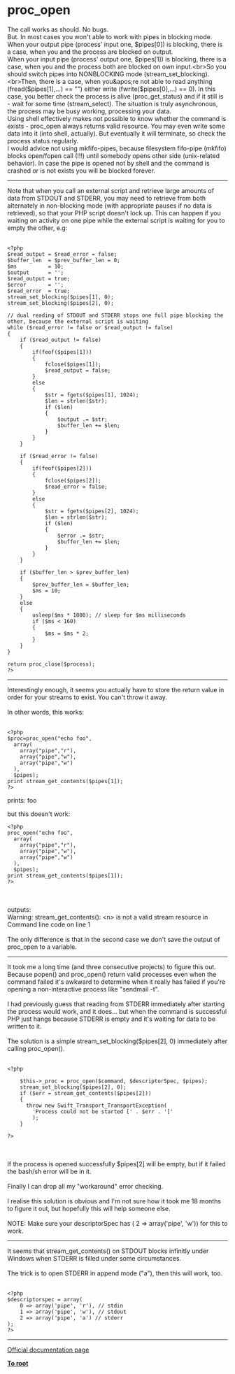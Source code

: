# proc_open



The call works as should. No bugs.<br>But. In most cases you won&apos;t able to work with pipes in blocking mode.<br>When your output pipe (process&apos; input one, $pipes[0]) is blocking, there is a case, when you and the process are blocked on output.<br>When your input pipe (process&apos; output one, $pipes[1]) is blocking, there is a case, when you and the process both are blocked on own input.<br>So you should switch pipes into NONBLOCKING mode (stream_set_blocking).<br>Then, there is a case, when you&apos;re not able to read anything (fread($pipes[1],...) == "") either write (fwrite($pipes[0],...) == 0). In this case, you better check the process is alive (proc_get_status) and if it still is - wait for some time (stream_select). The situation is truly asynchronous, the process may be busy working, processing your data.<br>Using shell effectively makes not possible to know whether the command is exists - proc_open always returns valid resource. You may even write some data into it (into shell, actually). But eventually it will terminate, so check the process status regularly.<br>I would advice not using mkfifo-pipes, because filesystem fifo-pipe (mkfifo) blocks open/fopen call (!!!) until somebody opens other side (unix-related behavior). In case the pipe is opened not by shell and the command is crashed or is not exists you will be blocked forever.  

---

Note that when you call an external script and retrieve large amounts of data from STDOUT and STDERR, you may need to retrieve from both alternately in non-blocking mode (with appropriate pauses if no data is retrieved), so that your PHP script doesn&apos;t lock up. This can happen if you waiting on activity on one pipe while the external script is waiting for you to empty the other, e.g:<br><br>

```
<?php
$read_output = $read_error = false;
$buffer_len  = $prev_buffer_len = 0; 
$ms          = 10;
$output      = '';
$read_output = true;
$error       = '';
$read_error  = true;
stream_set_blocking($pipes[1], 0);
stream_set_blocking($pipes[2], 0);

// dual reading of STDOUT and STDERR stops one full pipe blocking the other, because the external script is waiting
while ($read_error != false or $read_output != false)
{
    if ($read_output != false)
    {
        if(feof($pipes[1])) 
        {
            fclose($pipes[1]);
            $read_output = false;
        }
        else 
        {
            $str = fgets($pipes[1], 1024);
            $len = strlen($str);
            if ($len)
            {
                $output .= $str; 
                $buffer_len += $len;
            }
        }
    }
    
    if ($read_error != false)
    {
        if(feof($pipes[2])) 
        {
            fclose($pipes[2]);
            $read_error = false;
        }
        else 
        {
            $str = fgets($pipes[2], 1024);
            $len = strlen($str);
            if ($len)
            {
                $error .= $str; 
                $buffer_len += $len;
            }
        }
    }
    
    if ($buffer_len > $prev_buffer_len)
    {
        $prev_buffer_len = $buffer_len;
        $ms = 10;
    }
    else 
    {
        usleep($ms * 1000); // sleep for $ms milliseconds
        if ($ms < 160)
        {
            $ms = $ms * 2;
        }
    }
}
        
return proc_close($process);
?>
```
  

---

Interestingly enough, it seems you actually have to store the return value in order for your streams to exist. You can&apos;t throw it away.<br><br>In other words, this works:<br><br>

```
<?php
$proc=proc_open("echo foo",
  array(
    array("pipe","r"),
    array("pipe","w"),
    array("pipe","w")
  ),
  $pipes);
print stream_get_contents($pipes[1]);
?>
```


prints:
foo

but this doesn't work:



```
<?php
proc_open("echo foo",
  array(
    array("pipe","r"),
    array("pipe","w"),
    array("pipe","w")
  ),
  $pipes);
print stream_get_contents($pipes[1]);
?>
```
<br><br>outputs:<br>Warning: stream_get_contents(): &lt;n&gt; is not a valid stream resource in Command line code on line 1<br><br>The only difference is that in the second case we don&apos;t save the output of proc_open to a variable.  

---

It took me a long time (and three consecutive projects) to figure this out.  Because popen() and proc_open() return valid processes even when the command failed it&apos;s awkward to determine when it really has failed if you&apos;re opening a non-interactive process like "sendmail -t".<br><br>I had previously guess that reading from STDERR immediately after starting the process would work, and it does... but when the command is successful PHP just hangs because STDERR is empty and it&apos;s waiting for data to be written to it.<br><br>The solution is a simple stream_set_blocking($pipes[2], 0) immediately after calling proc_open().<br><br>

```
<?php

    $this->_proc = proc_open($command, $descriptorSpec, $pipes);
    stream_set_blocking($pipes[2], 0);
    if ($err = stream_get_contents($pipes[2]))
    {
      throw new Swift_Transport_TransportException(
        'Process could not be started [' . $err . ']'
        );
    }

?>
```
<br><br>If the process is opened successfully $pipes[2] will be empty, but if it failed the bash/sh error will be in it.<br><br>Finally I can drop all my "workaround" error checking.<br><br>I realise this solution is obvious and I&apos;m not sure how it took me 18 months to figure it out, but hopefully this will help someone else.<br><br>NOTE: Make sure your descriptorSpec has ( 2 =&gt; array(&apos;pipe&apos;, &apos;w&apos;)) for this to work.  

---

It seems that stream_get_contents() on STDOUT blocks infinitly under Windows when STDERR is filled under some circumstances.<br><br>The trick is to open STDERR in append mode ("a"), then this will work, too.<br><br>

```
<?php
$descriptorspec = array(
    0 => array('pipe', 'r'), // stdin
    1 => array('pipe', 'w'), // stdout
    2 => array('pipe', 'a') // stderr
);
?>
```
  

---

[Official documentation page](https://www.php.net/manual/en/function.proc-open.php)

**[To root](/README.md)**